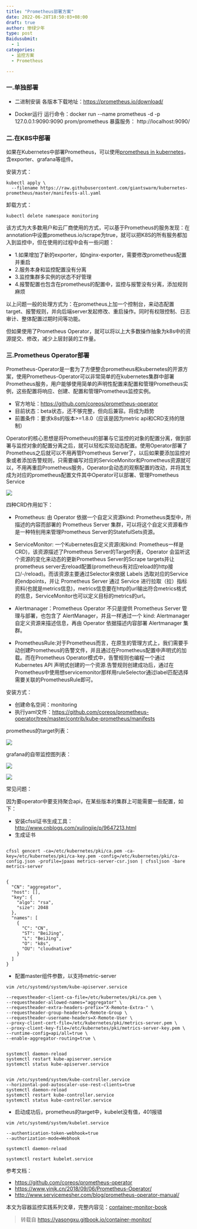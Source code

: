 ```yaml
---
title: "Prometheus部署方案"
date: 2022-06-28T18:50:03+08:00
draft: true
author: 惨绿少年
type: post
Baidusubmit:
  - 1
categories:
  - 监控方案
  - Prometheus

---
```


### 一.单独部署

* 二进制安装
 各版本下载地址：https://prometheus.io/download/
 
* Docker运行
运行命令：docker run --name prometheus -d -p 127.0.0.1:9090:9090 prom/prometheus
暴露服务： http://localhost:9090/

### 二.在K8S中部署

 如果在Kubernetes中部署Prometheus，可以使用[prometheus in kubernetes](https://github.com/giantswarm/prometheus)，含exporter、grafana等组件。
 
安装方式：

```shell
kubectl apply \
  --filename https://raw.githubusercontent.com/giantswarm/kubernetes-prometheus/master/manifests-all.yaml
```

卸载方式：

```shell
kubectl delete namespace monitoring
```

该方式为大多数用户和云厂商使用的方式，可以基于Prometheus的服务发现：在annotation中设置prometheus.io/scrape为true，就可以把K8S的所有服务都加入到监控中，但在使用的过程中会有一些问题：

* 1.如果增加了新的exporter，如nginx-exporter，需要修改prometheus配置并重启
* 2.服务本身和监控配置没有分离
* 3.监控集群多实例的状态不好管理
* 4.报警配置也包含在prometheus的配置中，监控与报警没有分离，添加规则麻烦

以上问题一般的处理方式为：在prometheus上加一个控制台，来动态配置target、报警规则，并向后端server发起修改、重启操作。同时有权限控制、日志审计、整体配置过期时间等功能。

但如果使用了Prometheus Operator，就可以将以上大多数操作抽象为k8s中的资源提交、修改，减少上层封装的工作量。

### 三.Prometheus Operator部署

Prometheus-Operator是一套为了方便整合prometheus和kubernetes的开源方案，使用Prometheus-Operator可以非常简单的在kubernetes集群中部署Prometheus服务，用户能够使用简单的声明性配置来配置和管理Prometheus实例，这些配置将响应、创建、配置和管理Prometheus监控实例。

* 官方地址：https://github.com/coreos/prometheus-operator
* 目前状态：beta状态，还不够完整，但向后兼容。将成为趋势
* 前置条件：要求k8s的版本>=1.8.0（应该是因为metric api和CRD支持的限制）

Operator的核心思想是将Prometheus的部署与它监控的对象的配置分离，做到部署与监控对象的配置分离之后，就可以轻松实现动态配置。使用Operator部署了Prometheus之后就可以不用再管Prometheus Server了，以后如果要添加监控对象或者添加告警规则，只需要编写对应的ServiceMonitor和Prometheus资源就可以，不用再重启Prometheus服务，Operator会动态的观察配置的改动，并将其生成为对应的prometheus配置文件其中Operator可以部署、管理Prometheus Service

![](/png/15503899508819.jpg)


四种CRD作用如下：

* Prometheus: 由 Operator 依据一个自定义资源kind: Prometheus类型中，所描述的内容而部署的 Prometheus Server 集群，可以将这个自定义资源看作是一种特别用来管理Prometheus Server的StatefulSets资源。

* ServiceMonitor: 一个Kubernetes自定义资源(和kind: Prometheus一样是CRD)，该资源描述了Prometheus Server的Target列表，Operator 会监听这个资源的变化来动态的更新Prometheus Server的Scrape targets并让prometheus server去reload配置(prometheus有对应reload的http接口/-/reload)。而该资源主要通过Selector来依据 Labels 选取对应的Service的endpoints，并让 Prometheus Server 通过 Service 进行拉取（拉）指标资料(也就是metrics信息)，metrics信息要在http的url输出符合metrics格式的信息，ServiceMonitor也可以定义目标的metrics的url。

* Alertmanager：Prometheus Operator 不只是提供 Prometheus Server 管理与部署，也包含了 AlertManager，并且一样通过一个 kind: Alertmanager 自定义资源来描述信息，再由 Operator 依据描述内容部署 Alertmanager 集群。

* PrometheusRule:对于Prometheus而言，在原生的管理方式上，我们需要手动创建Prometheus的告警文件，并且通过在Prometheus配置中声明式的加载。而在Prometheus Operator模式中，告警规则也编程一个通过Kubernetes API 声明式创建的一个资源.告警规则创建成功后，通过在Prometheus中使用想servicemonitor那样用ruleSelector通过label匹配选择需要关联的PrometheusRule即可。


安装方式：

   * 创建命名空间：monitoring
   * 执行yaml文件：https://github.com/coreos/prometheus-operator/tree/master/contrib/kube-prometheus/manifests
    
prometheus的target列表：    

![](/png/15503902243070.jpg)


grafana的自带监控图列表：

![](/png/15503910885283.jpg)

![](/png/15515914029950.jpg)


常见问题：

因为要operator中要支持聚合api，在某些版本的集群上可能需要一些配置，如下：

* 安装cfssl证书生成工具：http://www.cnblogs.com/xulingjie/p/9647213.html
* 生成证书

```shell

cfssl gencert -ca=/etc/kubernetes/pki/ca.pem -ca-key=/etc/kubernetes/pki/ca-key.pem -config=/etc/kubernetes/pki/ca-config.json -profile=jpaas metrics-server-csr.json | cfssljson -bare metrics-server


{
  "CN": "aggregator",
  "host": [],
  "key": {
    "algo": "rsa",
    "size": 2048
  },
  "names": [
    {
      "C": "CN",
      "ST": "BeiJing",
      "L": "BeiJing",
      "O": "k8s",
      "OU": "cloudnative"
    }
  ]
}
```

* 配置master组件参数，以支持metric-server

```shell
vim /etc/systemd/system/kube-apiserver.service

--requestheader-client-ca-file=/etc/kubernetes/pki/ca.pem \
--requestheader-allowed-names="aggregator" \
--requestheader-extra-headers-prefix="X-Remote-Extra-" \
--requestheader-group-headers=X-Remote-Group \
--requestheader-username-headers=X-Remote-User \
--proxy-client-cert-file=/etc/kubernetes/pki/metrics-server.pem \
--proxy-client-key-file=/etc/kubernetes/pki/metrics-server-key.pem \
--runtime-config=api/all=true \
--enable-aggregator-routing=true \


systemctl daemon-reload
systemctl restart kube-apiserver.service
systemctl status kube-apiserver.service


vim /etc/systemd/system/kube-controller.service
--horizontal-pod-autoscaler-use-rest-clients=true
systemctl daemon-reload
systemctl restart kube-controller.service
systemctl status kube-controller.service
```

* 启动成功后，prometheus的target中，kubelet没有值，401报错

```shell
vim /etc/systemd/system/kubelet.service

--authentication-token-webhook=true
--authorization-mode=Webhook

systemctl daemon-reload

systemctl restart kubelet.service

```

参考文档：

 * https://github.com/coreos/prometheus-operator
 * https://www.yinjk.cn/2018/09/06/Prometheus-Operator/
 * http://www.servicemesher.com/blog/prometheus-operator-manual/


本文为容器监控实践系列文章，完整内容见：[container-monitor-book](https://yasongxu.gitbook.io/container-monitor/)

> 转载自 
> https://yasongxu.gitbook.io/container-monitor/ 

